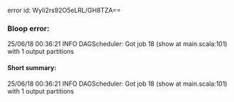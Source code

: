 error id: WyIi2rs92O5eLRL/GH8TZA==
### Bloop error:

25/06/18 00:36:21 INFO DAGScheduler: Got job 18 (show at main.scala:101) with 1 output partitions
#### Short summary: 

25/06/18 00:36:21 INFO DAGScheduler: Got job 18 (show at main.scala:101) with 1 output partitions